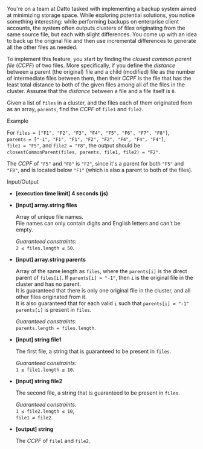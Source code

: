 
You're on a team at Datto tasked with implementing a backup system aimed at minimizing storage space. While exploring potential solutions, you notice something interesting: while performing backups on enterprise client accounts, the system often outputs clusters of files originating from the same source file, but each with slight differences. You come up with an idea to back up the original file and then use incremental differences to generate all the other files as needed.

To implement this feature, you start by finding the  _closest common parent file_  (_CCPF_) of two files. More specifically, if you define the  _distance_  between a parent (the original) file and a child (modified) file as the number of intermediate files between them, then their  _CCPF_  is the file that has the least total distance to both of the given files among all of the files in the cluster. Assume that the  _distance_  between a file and a file itself is  `0`.

Given a list of  `files`  in a cluster, and the files each of them originated from as an array,  `parents`, find the  _CCPF_  of  `file1`  and  `file2`.

Example

For  `files = ["F1", "F2", "F3", "F4", "F5", "F6", "F7", "F8"]`,  
`parents = ["-1", "F1", "F1", "F2", "F2", "F4", "F4", "F4"]`,  
`file1 = "F5"`, and  `file2 = "F8"`, the output should be  
`closestCommonParent(files, parents, file1, file2) = "F2"`.

The  _CCPF_  of  `"F5"`  and  `"F8"`  is  `"F2"`, since it's a parent for both  `"F5"`  and  `"F8"`, and is located below  `"F1"`  (which is also a parent to both of the files).

Input/Output

-   **[execution time limit] 4 seconds (js)**
    
-   **[input] array.string files**
    
    Array of unique file names.  
    File names can only contain digits and English letters and can't be empty.
    
    _Guaranteed constraints:_  
    `2 ≤ files.length ≤ 50`.
    
-   **[input] array.string parents**
    
    Array of the same length as  `files`, where the  `parents[i]`  is the direct parent of  `files[i]`. If  `parents[i] = "-1"`, then  `i`  is the original file in the cluster and has no parent.  
    It is guaranteed that there is only one original file in the cluster, and all other files originated from it.  
    It is also guaranteed that for each valid  `i`  such that  `parents[i] ≠ "-1"`  `parents[i]`  is present in  `files`.
    
    _Guaranteed constraints:_  
    `parents.length = files.length`.
    
-   **[input] string file1**
    
    The first file, a string that is guaranteed to be present in  `files`.
    
    _Guaranteed constraints:_  
    `1 ≤ file1.length ≤ 10`.
    
-   **[input] string file2**
    
    The second file, a string that is guaranteed to be present in  `files`.
    
    _Guaranteed constraints:_  
    `1 ≤ file2.length ≤ 10`,  
    `file1 ≠ file2`.
    
-   **[output] string**
    
    The  _CCPF_  of  `file1`  and  `file2`.
